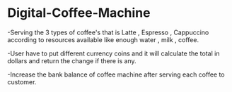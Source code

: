 # Digital-Coffee-Machine

-Serving the 3 types of coffee's that is Latte , Espresso , Cappuccino 
according to resources available like enough water , milk , coffee.

-User have to put different currency coins and it will calculate the 
total in dollars and return the change if there is any.

-Increase the bank balance of coffee machine after serving each coffee 
to customer.
